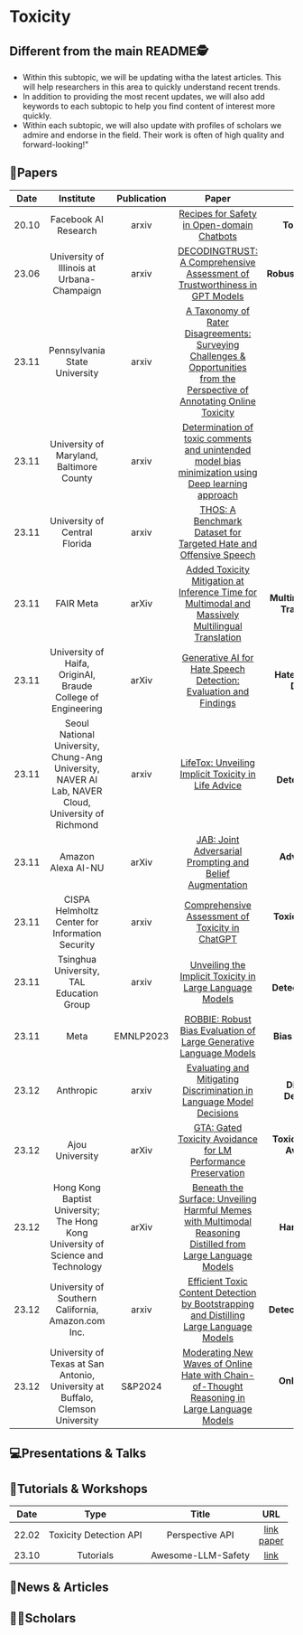 # Toxicity

## Different from the main README🕵️

- Within this subtopic, we will be updating witha the latest articles. This will help researchers in this area to quickly understand recent trends.
- In addition to providing the most recent updates, we will also add keywords to each subtopic to help you find content of interest more quickly.
- Within each subtopic, we will also update with profiles of scholars we admire and endorse in the field. Their work is often of high quality and forward-looking!"


## 📑Papers

| Date  |                                             Institute                                              | Publication |                                                                             Paper                                                                              |                                       Keywords                                       |
|:-----:|:--------------------------------------------------------------------------------------------------:|:-----------:|:--------------------------------------------------------------------------------------------------------------------------------------------------------------:|:------------------------------------------------------------------------------------:|
| 20.10 |                                        Facebook AI Research                                        |    arxiv    |                                         [Recipes for Safety in Open-domain Chatbots](https://arxiv.org/abs/2010.07079)                                         |                          **Toxic Behavior**&**Open-domain**                          |
| 23.06 |                             University of Illinois at Urbana-Champaign                             |    arxiv    |                         [DECODINGTRUST: A Comprehensive Assessment of Trustworthiness in GPT Models](https://arxiv.org/abs/2306.11698)                         |                  **Robustness**&**Ethics**&**Privacy**&**Toxicity**                  |
| 23.11 |                                   Pennsylvania State University                                    |    arxiv    | [A Taxonomy of Rater Disagreements: Surveying Challenges & Opportunities from the Perspective of Annotating Online Toxicity](https://arxiv.org/abs/2311.04345) |                               **Toxicity**&**Survey**                                |
| 23.11 |                              University of Maryland, Baltimore County                              |    arxiv    |            [Determination of toxic comments and unintended model bias minimization using Deep learning approach](https://arxiv.org/abs/2311.04789)             |                         **Toxicity**&**Detection**&**Bias**                          |
| 23.11 |                                   University of Central Florida                                    |    arxiv    |                              [THOS: A Benchmark Dataset for Targeted Hate and Offensive Speech](https://arxiv.org/abs/2311.06446)                              |                   **Hate Speech**&**Offensive Speech**&**Dataset**                   |
| 23.11 |                                             FAIR Meta                                              |    arXiv    |             [Added Toxicity Mitigation at Inference Time for Multimodal and Massively Multilingual Translation](https://arxiv.org/abs/2311.06532)              |   **Multimodal Translation**&**Multilingual Translation**&**Toxicity Mitigation**    |
| 23.11 |                    University of Haifa, OriginAI, Braude College of Engineering                    |    arXiv    |                              [Generative AI for Hate Speech Detection: Evaluation and Findings](https://arxiv.org/abs/2311.09993)                              |         **Hate Speech Detection**&**Synthetic Data**&&**Data Augmentation**          |
| 23.11 | Seoul National University, Chung-Ang University, NAVER AI Lab, NAVER Cloud, University of Richmond |    arxiv    |                                    [LifeTox: Unveiling Implicit Toxicity in Life Advice](https://arxiv.org/abs/2311.09585)                                     |         **LifeTox Dataset**&**Toxicity Detection**&**Social Media Analysis**         |
| 23.11 |                                         Amazon Alexa AI-NU                                         |    arXiv    |                                  [JAB: Joint Adversarial Prompting and Belief Augmentation](https://arxiv.org/abs/2311.09473)                                  |           **Adversarial Prompting**&T**oxicity Reduction**&**Robustness**            |
| 23.11 |                          CISPA Helmholtz Center for Information Security                           |    arxiv    |                                      [Comprehensive Assessment of Toxicity in ChatGPT](https://arxiv.org/abs/2311.14685)                                       |               **Toxicity Assessment**&**Instruction-tuning Datasets**                |
| 23.11 |                              Tsinghua University, TAL Education Group                              |    arxiv    |                                  [Unveiling the Implicit Toxicity in Large Language Models](https://arxiv.org/abs/2311.17391)                                  |       **Implicit Toxicity**&**Toxicity Detection**&**Reinforcement Learning**        |
| 23.11 |                                                Meta                                                |  EMNLP2023  |                             [ROBBIE: Robust Bias Evaluation of Large Generative Language Models](https://arxiv.org/abs/2311.18140)                             |                    **Bias Evaluation**&**Fairness**&**Toxicity**                     |
| 23.12 |                                             Anthropic                                              |    arxiv    |                            [Evaluating and Mitigating Discrimination in Language Model Decisions](https://arxiv.org/abs/2312.03689)                            |         **Discrimination**&**High-Stakes Decisions**&**Societal Decisions**          |
| 23.12 |                                          Ajou University                                           |    arXiv    |                               [GTA: Gated Toxicity Avoidance for LM Performance Preservation](https://arxiv.org/abs/2312.06122)                                | **Toxicity Avoidance**&**Gated Toxicity Avoidance**&**Controllable Text Generation** |
| 23.12 |          Hong Kong Baptist University; The Hong Kong University of Science and Technology          |    arXiv    |        [Beneath the Surface: Unveiling Harmful Memes with Multimodal Reasoning Distilled from Large Language Models](https://arxiv.org/abs/2312.05434)         |                         **Harmful**&**Multimodal Reasoning**                         |
| 23.12 |                         University of Southern California, Amazon.com Inc.                         |    arxiv    |                  [Efficient Toxic Content Detection by Bootstrapping and Distilling Large Language Models](https://arxiv.org/abs/2312.08303)                   |      **Toxic Content Detection**&**Bootstrapping**&**Decision-Tree-of-Thought**      |
| 23.12 |           University of Texas at San Antonio, University at Buffalo, Clemson University            |   S&P2024   |                [Moderating New Waves of Online Hate with Chain-of-Thought Reasoning in Large Language Models](https://arxiv.org/abs/2312.15099)                |                    **Online Hate**&**Chain-of-Thought Reasoning**                    |


## 💻Presentations & Talks


## 📖Tutorials & Workshops

| Date  |          Type          |       Title        |                                          URL                                          |
|:-----:|:----------------------:|:------------------:|:-------------------------------------------------------------------------------------:|
| 22.02 | Toxicity Detection API |  Perspective API   | [link](https://www.perspectiveapi.com/)<br/>[paper](https://arxiv.org/abs/2202.11176) |
| 23.10 |       Tutorials        | Awesome-LLM-Safety |                 [link](https://github.com/ydyjya/Awesome-LLM-Safety)                  |

## 📰News & Articles

## 🧑‍🏫Scholars

